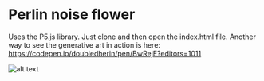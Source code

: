 # Perlin noise flower
Uses the P5.js library. Just clone and then open the index.html file. Another way to see the generative art in action is here: https://codepen.io/doubledherin/pen/BwRejE?editors=1011

![alt text](https://github.com/doubledherin/perlin_noise_flower/blob/master/noiseFlower.png)
